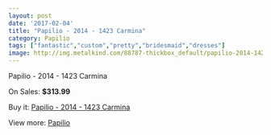 ```yaml
---
layout: post
date: '2017-02-04'
title: "Papilio - 2014 - 1423 Carmina"
category: Papilio
tags: ["fantastic","custom","pretty","bridesmaid","dresses"]
image: http://img.metalkind.com/88787-thickbox_default/papilio-2014-1423-carmina.jpg
---
```

Papilio - 2014 - 1423 Carmina

On Sales: **$313.99**
<a href="https://www.metalkind.com/en/papilio/21112-papilio-2014-1423-carmina.html"><amp-img layout="responsive" width="600" height="600" src="//img.metalkind.com/88787-thickbox_default/papilio-2014-1423-carmina.jpg" alt="Papilio - 2014 - 1423 Carmina 0" /></a>
<a href="https://www.metalkind.com/en/papilio/21112-papilio-2014-1423-carmina.html"><amp-img layout="responsive" width="600" height="600" src="//img.metalkind.com/88789-thickbox_default/papilio-2014-1423-carmina.jpg" alt="Papilio - 2014 - 1423 Carmina 1" /></a>

Buy it: [Papilio - 2014 - 1423 Carmina](https://www.metalkind.com/en/papilio/21112-papilio-2014-1423-carmina.html "Papilio - 2014 - 1423 Carmina")

View more: [Papilio](https://www.metalkind.com/en/167-papilio "Papilio")